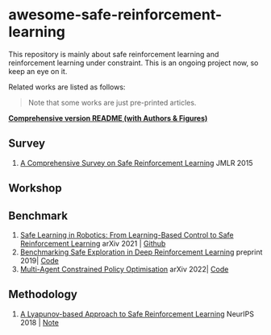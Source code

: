 # awesome-safe-reinforcement-learning

This repository is mainly about safe reinforcement learning and reinforcement learning under constraint. This is an ongoing project now, so keep an eye on it.

Related works are listed as follows:

> Note that some works are just pre-printed articles.

**[Comprehensive version README (with Authors & Figures)](./Comprehensive_readme.md)**



## Survey
1. [A Comprehensive Survey on Safe Reinforcement Learning](https://www.jmlr.org/papers/volume16/garcia15a/garcia15a.pdf) JMLR 2015


## Workshop



## Benchmark
1. [Safe Learning in Robotics: From Learning-Based Control to Safe Reinforcement Learning](https://arxiv.org/pdf/2108.06266.pdf) arXiv 2021 | [Github](https://github.com/utiasDSL/safe-control-gym)
1. [Benchmarking Safe Exploration in Deep Reinforcement Learning](https://cdn.openai.com/safexp-short.pdf) preprint 2019| [Code](https://github.com/openai/safety-gym)
1. [Multi-Agent Constrained Policy Optimisation](https://github.com/chauncygu/Safe-Multi-Agent-Mujoco) arXiv 2022| [Code](https://github.com/chauncygu/Safe-Multi-Agent-Mujoco)


## Methodology
1. [A Lyapunov-based Approach to Safe Reinforcement Learning](https://proceedings.neurips.cc/paper/2018/file/4fe5149039b52765bde64beb9f674940-Paper.pdf) NeurIPS 2018 | [Note](https://zhuanlan.zhihu.com/p/531473180)
